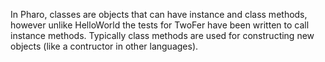 In Pharo, classes are objects that can have instance and class methods, however unlike HelloWorld the tests for TwoFer have been written to call instance methods. Typically class methods are used for constructing new objects (like a contructor in other languages).
